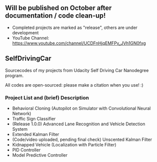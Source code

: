 ## Will be published on October after documentation / code clean-up!
- Completed projects are marked as "release", others are under development 
- YouTube Channel: https://www.youtube.com/channel/UCDFnHjqEMFPv_JVh1GN0fxg

## SelfDrivingCar
Sourcecodes of my projects from Udacity Self Driving Car Nanodegree program.

All codes are open-sourced: please make a citation when you use! :)

### Project List and (brief) Description
- Behavioral Cloning (Autopilot on Simulator with Convolutional Neural Network)
- Traffic Sign Classifier
- (Release 1.0.0) Advanced Lane Recognition and Vehicle Detection System
- Extended Kalman Filter
- (Code/video uploaded, pending final check) Unscented Kalman Filter
- Kidnapped Vehicle (Localization with Particle Filter)
- PID Controller
- Model Predictive Controller
